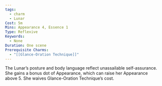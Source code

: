 ```yaml
---
tags:
  - charm
  - Lunar
Cost: 5m
Mins: Appearance 4, Essence 1
Type: Reflexive
Keywords:
  - None
Duration: One scene
Prerequisite Charms:
  - "[[Glance-Oration Technique]]"
---
```

The Lunar’s posture and body language reflect unassailable self-assurance. She gains a bonus dot of Appearance, which can raise her Appearance above 5. She waives Glance-Oration Technique’s cost.